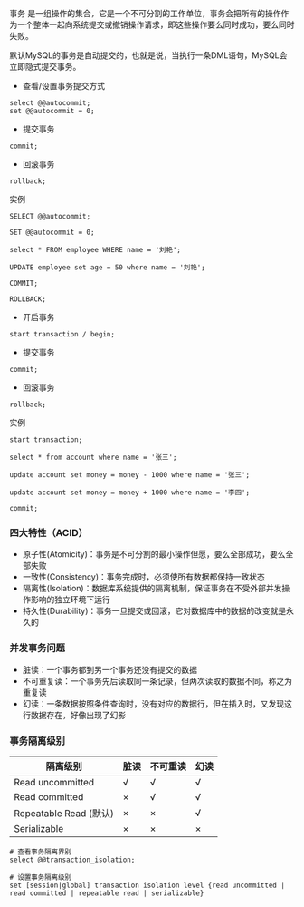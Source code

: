 事务 是一组操作的集合，它是一个不可分割的工作单位，事务会把所有的操作作为一个整体一起向系统提交或撤销操作请求，即这些操作要么同时成功，要么同时失败。

默认MySQL的事务是自动提交的，也就是说，当执行一条DML语句，MySQL会立即隐式提交事务。

- 查看/设置事务提交方式
```mysql
select @@autocommit;
set @@autocommit = 0;
```
- 提交事务
```mysql
commit;
```
- 回滚事务
```mysql
rollback;
```

实例
```mysql
SELECT @@autocommit;

SET @@autocommit = 0;

select * FROM employee WHERE name = '刘艳'; 

UPDATE employee set age = 50 where name = '刘艳';

COMMIT;

ROLLBACK;
```

- 开启事务
```mysql
start transaction / begin;
```
- 提交事务
```mysql
commit;
```
- 回滚事务
```mysql
rollback;
```

实例
```mysql
start transaction;

select * from account where name = '张三';

update account set money = money - 1000 where name = '张三';

update account set money = money + 1000 where name = '李四';

commit;
```


### 四大特性（ACID）

-   原子性(Atomicity)：事务是不可分割的最小操作但愿，要么全部成功，要么全部失败
-   一致性(Consistency)：事务完成时，必须使所有数据都保持一致状态
-   隔离性(Isolation)：数据库系统提供的隔离机制，保证事务在不受外部并发操作影响的独立环境下运行
-   持久性(Durability)：事务一旦提交或回滚，它对数据库中的数据的改变就是永久的

### 并发事务问题

- 脏读：一个事务都到另一个事务还没有提交的数据
- 不可重复读：一个事务先后读取同一条记录，但两次读取的数据不同，称之为重复读
- 幻读：一条数据按照条件查询时，没有对应的数据行，但在插入时，又发现这行数据存在，好像出现了幻影

### 事务隔离级别

|隔离级别|脏读|不可重读|幻读|
|------------|-------|------------|-------|
|Read uncommitted|√|√|√|
|Read committed|×|√|√|
|Repeatable Read (默认)|×|×|√|
|Serializable|×|×|×|

```mysql
# 查看事务隔离界别
select @@transaction_isolation;
```

```mysql
# 设置事务隔离级别
set [session|global] transaction isolation level {read uncommitted | read committed | repeatable read | serializable}
```



























